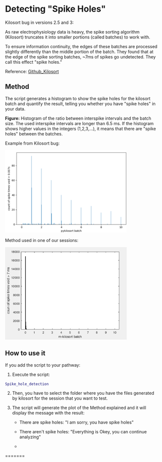 # Detecting "Spike Holes"

Kilosort bug in versions 2.5 and 3:

As raw electrophysiology data is heavy, the spike sorting algorithm (Kilosort) truncates it into smaller portions (called batches) to work with.

To ensure information continuity, the edges of these batches are processed slightly differently than the middle portion of the batch. They found that at the edge of the spike sorting batches, ~7ms of spikes go undetected. They call this effect "spike holes."

Reference: [Github_Kilosort](https://github.com/MouseLand/Kilosort/issues/594)

## Method
The script generates a histogram to show the spike holes for the kilosort batch and quantify the result, telling you whether you have "spike holes" in your data.

**Figure:** Histogram of the ratio between interspike intervals and the batch size. The used interspike intervals are longer than 6.5 ms. If the histogram shows higher values in the integers (1,2,3,...), it means that there are "spike holes" between the batches. 

Example from Kilosort bug:

<img src="Examples/Kilosort_example.PNG" width="400">

Method used in one of our sessions:

<img src="Examples/Our_data_example.PNG" width="400">


## How to use it

If you add the script to your pathway:
1) Execute the script:

```matlab
Spike_hole_detection
```
2) Then, you have to select the folder where you have the files generated by kilosort for the session that you want to test.

3) The script will generate the plot of the Method explained and it will display the message with the result:

   - There are spike holes: "I am sorry, you have spike holes"

   - There aren't spike holes: "Everything is Okey, you can continue analyzing"
   - 
=======

